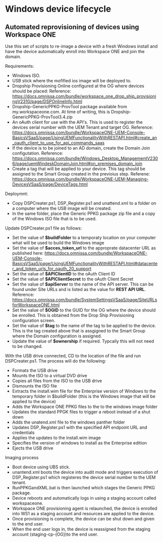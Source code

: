 <h1>Windows device lifecycle</h1>
<h2>Automated reprovisioning of devices using Workspace ONE</h2>

Use this set of scripts to re-image a device with a fresh Windows install and have the device automatically enroll into Workspace ONE and join the domain.

Requirements:

* Windows ISO.
* USB stick where the mofified ios image will be deployed to.
* Dropship Provisioning Online configured at the OG where devices should be placed: Reference: https://docs.omnissa.com/bundle/workspace_one_drop_ship_provisioningV2310/page/DSPOnlineInfo.html
* Dropship-GenericPPKG-ProvTool package available from my.workspaceone.com. At time of writing, this is Dropship-GenericPPKG-ProvTool3.4.zip
* An oAuth client for use with the API's. This is used to register the devices serial number with the UEM Tenant and target OG. Reference: https://docs.omnissa.com/bundle/WorkspaceONE-UEM-Console-BasicsVSaaS/page/UsingUEMFunctionalityWithRESTAPI.html#create_an_oauth_client_to_use_for_api_commands_saas
* If the device is to be joined to an AD domain, create the Domain Join configutation. Reference: https://docs.omnissa.com/bundle/Windows_Desktop_ManagementV2306/page/uemWindeskDomainJoin.html#on_premises_domain_join
* Create a tag that will be applied to your device. This tag should be assigned to the Smart Group created in the previoius step. Referene: https://docs.omnissa.com/bundle/WorkspaceONE-UEM-Managing-DevicesVSaaS/page/DeviceTags.html

Deploymnt:

* Copy DSPCreater.ps1, DSP_Register.ps1 and unattend.xml to a folder on a computer where the USB image will be created.
* In the same folder, place the Generic PPKG package zip file and a copy of the Windows ISO file that is to be used.

Update DSPCreater.ps1 file as follows:

* Set the value of **$buildFolder** to a temporaty location on your computer what will be used to build the Windows image
* Set the value of **$acces_token_url** to the approprate datacenter URL as published here: https://docs.omnissa.com/bundle/WorkspaceONE-UEM-Console-BasicsVSaaS/page/UsingUEMFunctionalityWithRESTAPI.html#datacenter_and_token_urls_for_oauth_20_support
* Set the value of **$APIClientID** to the oAuth Client ID
* Set the value of **$APIClientSecret** to the oAuth Client Secret
* Set the value of **$apiServer** to the name of the API server. This can be found under Site URLs and is listed as the value for **REST API URL**. Reference: https://docs.omnissa.com/bundle/SystemSettingsVSaaS/page/SiteURLsforWorkspaceONE.html
* Set the value of **$OGID** to the GUID for the OG where the device should be enrolled. This is obtained from the Drop Ship Provisioning configuration screen. 
* Set the value of **$tag** to the name of the tag to be applied to the device. This is the tag created above that is assgigned to the Smart Group where the Domain configuration is assigned.
* Update the value of **$ownership** if required. Typcaily this will not need to be changed.

With the USB drive connected, CD to the location of the file and run DSPCreater.ps1. The process will do the following:
* Formats the USB drive
* Mounts the ISO to a virtual DVD drive
* Copies all files from the ISO to the USB drive
* Dismounts the ISO file
* Extracts the install.wim file for the Enterprise version of Windows to the temporary folder in $buildFolder (this is the Windows image that will be applied to the device)
* Adds the Workspace ONE PPKG files to the to the windows image folder
* Updates the standard PPGK files to trigger a reboot instead of a shut down
* Adds the unatend.xml file to the windows panther folder
* Updates DSP_Register.ps1 with the specified API endpoint URL and credentials
* Applies the updates to the install.wim image
* Specifies the version of windows to install as the Enterprise edition
* Ejects the USB drive

Imaging process
* Boot device using UBS stick.
* unantend.xml boots the device into audit mode and triggers execution of DSP_Register.ps1 which registeres the device serial number to the UEM tenant.
* RunPPKGandXML.bat is then launched which stages the Generic PPKG package.
* Device reboots and automatically logs in using a staging account called workspaceone.
* Workspace ONE provisioning agent is relaunched, the device is enrolled into WS1 as a staging account and resources are applied to the device.
* Once provisioning is complete, the device can be shut down and given to the end user.
* When the end user logs in, the device is reassigned from the staging account (staging-cp-{OG})to the end user.

